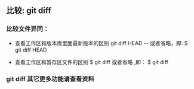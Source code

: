 ## 比较: git diff
### 比较文件异同：
+ 查看工作区和版本库里面最新版本的区别
git diff HEAD -- <file> 
或者省略<file>，即:
$ git diff HEAD

+ 查看工作区和暂存区文件的区别
$ git diff <file> 
或者省略<file> ,即：
$ git diff

### git diff 其它更多功能请查看资料





